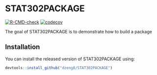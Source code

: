 
# STAT302PACKAGE

<!-- badges: start -->
[![R-CMD-check](https://github.com/dzeng8/STAT302PACKAGE/workflows/R-CMD-check/badge.svg)](https://github.com/dzeng8/STAT302PACKAGE/actions)
[![codecov](https://codecov.io/gh/dzeng8/STAT302PACKAGE/branch/master/graph/badge.svg?token=SD9JJGQSQY)](https://codecov.io/gh/dzeng8/STAT302PACKAGE)
<!-- badges: end -->

The goal of STAT302PACKAGE is to demonstrate how to build a package

## Installation

You can install the released version of STAT302PACKAGE using:


``` r
devtools::install_github("dzeng8/STAT302PACKAGE")
```
